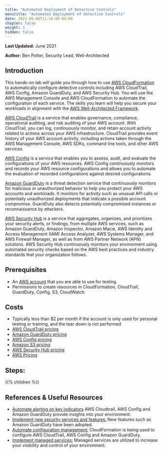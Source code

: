 ```yaml
---
title: "Automated Deployment of Detective Controls"
menutitle: "Automated Deployment of Detective Controls"
date: 2021-06-08T11:16:08-04:00
chapter: false
weight: 3
hidden: false
---
```


**Last Updated:** June 2021

**Author:** Ben Potter, Security Lead, Well-Architected


## Introduction

This hands-on lab will guide you through how to use [AWS CloudFormation](https://aws.amazon.com/cloudformation/) to automatically configure detective controls including AWS CloudTrail, AWS Config, Amazon GuardDuty, and AWS Security Hub.
You will use the AWS Management Console and AWS CloudFormation to automate the configuration of each service. The skills you learn will help you secure your workloads in alignment with the [AWS Well-Architected Framework](https://aws.amazon.com/architecture/well-architected/).

[AWS CloudTrail](https://aws.amazon.com/cloudtrail/) is a service that enables governance, compliance, operational auditing, and risk auditing of your AWS account. With CloudTrail, you can log, continuously monitor, and retain account activity related to actions across your AWS infrastructure. CloudTrail provides event history of your AWS account activity, including actions taken through the AWS Management Console, AWS SDKs, command line tools, and other AWS services.

[AWS Config](https://aws.amazon.com/config/) is a service that enables you to assess, audit, and evaluate the configurations of your AWS resources. AWS Config continuously monitors and records your AWS resource configurations and allows you to automate the evaluation of recorded configurations against desired configurations.

[Amazon GuardDuty](https://aws.amazon.com/guardduty/) is a threat detection service that continuously monitors for malicious or unauthorized behavior to help you protect your AWS accounts and workloads. It monitors for activity such as unusual API calls or potentially unauthorized deployments that indicate a possible account compromise. GuardDuty also detects potentially compromised instances or reconnaissance by attackers.

[AWS Security Hub](https://aws.amazon.com/security-hub/) is a service that aggregates, organizes, and prioritizes your security alerts, or findings, from multiple AWS services, such as Amazon GuardDuty, Amazon Inspector, Amazon Macie, AWS Identity and Access Management (IAM) Access Analyzer, AWS Systems Manager, and AWS Firewall Manager, as well as from AWS Partner Network (APN) solutions. AWS Security Hub continuously monitors your environment using automated security checks based on the AWS best practices and industry standards that your organization follows.

## Prerequisites

- An [AWS account](https://portal.aws.amazon.com/gp/aws/developer/registration/index.html) that you are able to use for testing.
- Permissions to create resources in CloudFormation, CloudTrail, GuardDuty, Config, S3, CloudWatch.

## Costs

- Typically less than $2 per month if the account is only used for personal testing or training, and the tear down is not performed
- [AWS CloudTrail pricing](https://aws.amazon.com/cloudtrail/pricing/)
- [Amazon GuardDuty pricing](https://aws.amazon.com/guardduty/pricing/)
- [AWS Config pricing](https://aws.amazon.com/config/pricing/)
- [Amazon S3 pricing](https://aws.amazon.com/s3/pricing/)
- [AWS Security Hub pricing](https://aws.amazon.com/security-hub/pricing/)
- [AWS Pricing](https://aws.amazon.com/pricing/)

## Steps:

{{% children  %}}

## References & Useful Resources

* [Automate alerting on key indicators](https://wa.aws.amazon.com/wat.question.SEC_4.en.html) AWS 
Cloudtrail, AWS Config and Amazon GuardDuty provide insights into your environment.
* [Implement new security services and features:](https://wa.aws.amazon.com/wat.question.SEC_5.en.html) New features such as Amazon GuardDuty have been adopted.
* [Automate configuration management:](https://wa.aws.amazon.com/wat.question.SEC_6.en.html) CloudFormation is being used to configure AWS CloudTrail, AWS Config and Amazon GuardDuty.
* [Implement managed services:](https://wa.aws.amazon.com/wat.question.SEC_7.en.html) Managed services are utilized to increase your visibility and control of your environment.
